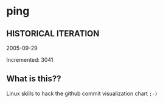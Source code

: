 # ping

## HISTORICAL ITERATION
2005-09-29

Incremented: 3041

## What is this?? 
Linux skills to hack the github commit visualization chart `;-)`
